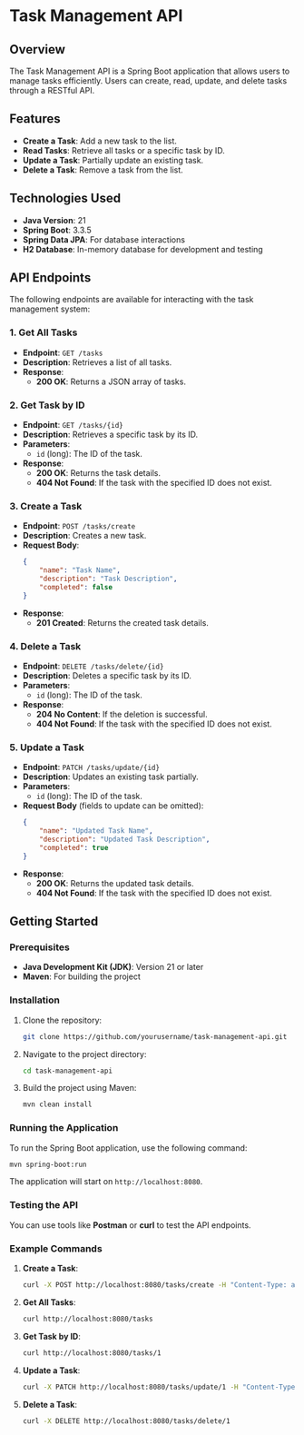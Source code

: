 # Task Management API

## Overview
The Task Management API is a Spring Boot application that allows users to manage tasks efficiently. Users can create, read, update, and delete tasks through a RESTful API.

## Features
- **Create a Task**: Add a new task to the list.
- **Read Tasks**: Retrieve all tasks or a specific task by ID.
- **Update a Task**: Partially update an existing task.
- **Delete a Task**: Remove a task from the list.

## Technologies Used
- **Java Version**: 21
- **Spring Boot**: 3.3.5
- **Spring Data JPA**: For database interactions
- **H2 Database**: In-memory database for development and testing

## API Endpoints
The following endpoints are available for interacting with the task management system:

### 1. Get All Tasks
- **Endpoint**: `GET /tasks`
- **Description**: Retrieves a list of all tasks.
- **Response**:
  - **200 OK**: Returns a JSON array of tasks.

### 2. Get Task by ID
- **Endpoint**: `GET /tasks/{id}`
- **Description**: Retrieves a specific task by its ID.
- **Parameters**:
  - `id` (long): The ID of the task.
- **Response**:
  - **200 OK**: Returns the task details.
  - **404 Not Found**: If the task with the specified ID does not exist.

### 3. Create a Task
- **Endpoint**: `POST /tasks/create`
- **Description**: Creates a new task.
- **Request Body**:
  ```json
  {
      "name": "Task Name",
      "description": "Task Description",
      "completed": false
  }
  ```
- **Response**:
    - **201 Created**: Returns the created task details.

### 4. Delete a Task
- **Endpoint**: `DELETE /tasks/delete/{id}`
- **Description**: Deletes a specific task by its ID.
- **Parameters**:
    - `id` (long): The ID of the task.
- **Response**:
    - **204 No Content**: If the deletion is successful.
    - **404 Not Found**: If the task with the specified ID does not exist.

### 5. Update a Task
- **Endpoint**: `PATCH /tasks/update/{id}`
- **Description**: Updates an existing task partially.
- **Parameters**:
    - `id` (long): The ID of the task.
- **Request Body** (fields to update can be omitted):
  ```json
  {
      "name": "Updated Task Name",
      "description": "Updated Task Description",
      "completed": true
  }
  ```
- **Response**:
    - **200 OK**: Returns the updated task details.
    - **404 Not Found**: If the task with the specified ID does not exist.

## Getting Started

### Prerequisites
- **Java Development Kit (JDK)**: Version 21 or later
- **Maven**: For building the project

### Installation
1. Clone the repository:
   ```bash
   git clone https://github.com/yourusername/task-management-api.git
   ```
2. Navigate to the project directory:
   ```bash
   cd task-management-api
   ```
3. Build the project using Maven:
   ```bash
   mvn clean install
   ```

### Running the Application
To run the Spring Boot application, use the following command:
```bash
mvn spring-boot:run
```
The application will start on `http://localhost:8080`.

### Testing the API
You can use tools like **Postman** or **curl** to test the API endpoints.

### Example Commands
1. **Create a Task**:
   ```bash
   curl -X POST http://localhost:8080/tasks/create -H "Content-Type: application/json" -d '{"name": "Sample Task", "description": "This is a sample task", "completed": false}'
   ```
2. **Get All Tasks**:
   ```bash
   curl http://localhost:8080/tasks
   ```
3. **Get Task by ID**:
   ```bash
   curl http://localhost:8080/tasks/1
   ```
4. **Update a Task**:
   ```bash
   curl -X PATCH http://localhost:8080/tasks/update/1 -H "Content-Type: application/json" -d '{"completed": true}'
   ```
5. **Delete a Task**:
   ```bash
   curl -X DELETE http://localhost:8080/tasks/delete/1
   ```
